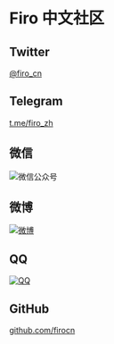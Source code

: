<style>
  article * {
    text-align: center;
  }
  article img {
    width: 21.63em !important;
    max-width: 100% !important;
    margin: 0 auto !important;
    border-radius: initial !important;
  }
</style>

# Firo 中文社区

## Twitter

[@firo_cn](https://twitter.com/firo_cn)

## Telegram

[t.me/firo_zh](https://t.me/firo_zh)

<!-- ~~🏴‍☠️ 爱好者：[t.me/firofanscn](https://t.me/firofanscn)~~ -->

## 微信

![微信公众号](wechat.webp)

## 微博

[![微博](weibo.webp)](https://weibo.com/u/6140252510)

## QQ

[![QQ](qq.webp)](https://jq.qq.com/?_wv=1027&k=JzGzHApT)

## GitHub

[github.com/firocn](https://github.com/firocn)
